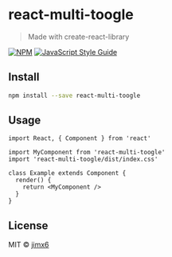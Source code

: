 # react-multi-toogle

> Made with create-react-library

[![NPM](https://img.shields.io/npm/v/react-multi-toogle.svg)](https://www.npmjs.com/package/react-multi-toogle) [![JavaScript Style Guide](https://img.shields.io/badge/code_style-standard-brightgreen.svg)](https://standardjs.com)

## Install

```bash
npm install --save react-multi-toogle
```

## Usage

```tsx
import React, { Component } from 'react'

import MyComponent from 'react-multi-toogle'
import 'react-multi-toogle/dist/index.css'

class Example extends Component {
  render() {
    return <MyComponent />
  }
}
```

## License

MIT © [jimx6](https://github.com/jimx6)

